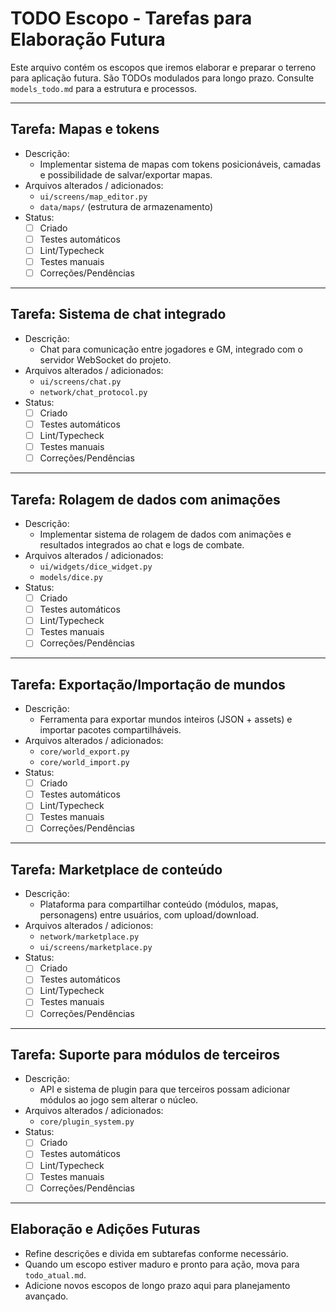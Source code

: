 # TODO Escopo - Tarefas para Elaboração Futura

Este arquivo contém os escopos que iremos elaborar e preparar o terreno para aplicação futura. São TODOs modulados para longo prazo. Consulte `models_todo.md` para a estrutura e processos.

---

## Tarefa: Mapas e tokens

- Descrição:
  - Implementar sistema de mapas com tokens posicionáveis, camadas e possibilidade de salvar/exportar mapas.
- Arquivos alterados / adicionados:
  - `ui/screens/map_editor.py`
  - `data/maps/` (estrutura de armazenamento)
- Status:
  - [ ] Criado
  - [ ] Testes automáticos
  - [ ] Lint/Typecheck
  - [ ] Testes manuais
  - [ ] Correções/Pendências

---

## Tarefa: Sistema de chat integrado

- Descrição:
  - Chat para comunicação entre jogadores e GM, integrado com o servidor WebSocket do projeto.
- Arquivos alterados / adicionados:
  - `ui/screens/chat.py`
  - `network/chat_protocol.py`
- Status:
  - [ ] Criado
  - [ ] Testes automáticos
  - [ ] Lint/Typecheck
  - [ ] Testes manuais
  - [ ] Correções/Pendências

---

## Tarefa: Rolagem de dados com animações

- Descrição:
  - Implementar sistema de rolagem de dados com animações e resultados integrados ao chat e logs de combate.
- Arquivos alterados / adicionados:
  - `ui/widgets/dice_widget.py`
  - `models/dice.py`
- Status:
  - [ ] Criado
  - [ ] Testes automáticos
  - [ ] Lint/Typecheck
  - [ ] Testes manuais
  - [ ] Correções/Pendências

---

## Tarefa: Exportação/Importação de mundos

- Descrição:
  - Ferramenta para exportar mundos inteiros (JSON + assets) e importar pacotes compartilháveis.
- Arquivos alterados / adicionados:
  - `core/world_export.py`
  - `core/world_import.py`
- Status:
  - [ ] Criado
  - [ ] Testes automáticos
  - [ ] Lint/Typecheck
  - [ ] Testes manuais
  - [ ] Correções/Pendências

---

## Tarefa: Marketplace de conteúdo

- Descrição:
  - Plataforma para compartilhar conteúdo (módulos, mapas, personagens) entre usuários, com upload/download.
- Arquivos alterados / adicionos:
  - `network/marketplace.py`
  - `ui/screens/marketplace.py`
- Status:
  - [ ] Criado
  - [ ] Testes automáticos
  - [ ] Lint/Typecheck
  - [ ] Testes manuais
  - [ ] Correções/Pendências

---

## Tarefa: Suporte para módulos de terceiros

- Descrição:
  - API e sistema de plugin para que terceiros possam adicionar módulos ao jogo sem alterar o núcleo.
- Arquivos alterados / adicionados:
  - `core/plugin_system.py`
- Status:
  - [ ] Criado
  - [ ] Testes automáticos
  - [ ] Lint/Typecheck
  - [ ] Testes manuais
  - [ ] Correções/Pendências

---

## Elaboração e Adições Futuras

- Refine descrições e divida em subtarefas conforme necessário.
- Quando um escopo estiver maduro e pronto para ação, mova para `todo_atual.md`.
- Adicione novos escopos de longo prazo aqui para planejamento avançado.
